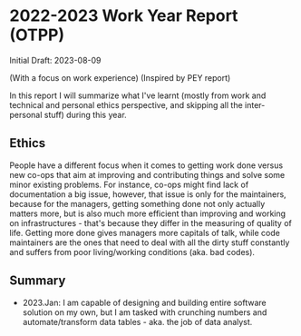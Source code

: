# 2022-2023 Work Year Report (OTPP)

Initial Draft: 2023-08-09

(With a focus on work experience)
(Inspired by PEY report)

In this report I will summarize what I've learnt (mostly from work and technical and personal ethics perspective, and skipping all the inter-personal stuff) during this year.

## Ethics

People have a different focus when it comes to getting work done versus new co-ops that aim at improving and contributing things and solve some minor existing problems. For instance, co-ops might find lack of documentation a big issue, however, that issue is only for the maintainers, because for the managers, getting something done not only actually matters more, but is also much more efficient than improving and working on infrastructures - that's because they differ in the measuring of quality of life. Getting more done gives managers more capitals of talk, while code maintainers are the ones that need to deal with all the dirty stuff constantly and suffers from poor living/working conditions (aka. bad codes).

## Summary

* 2023.Jan: I am capable of designing and building entire software solution on my own, but I am tasked with crunching numbers and automate/transform data tables - aka. the job of data analyst.